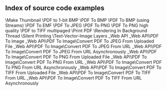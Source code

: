 ## Index of source code examples


\Make Thumbnail
\PDF to 1-bit BMP
\PDF To BMP
\PDF To BMP (using Streams)
\PDF To EMF
\PDF To JPEG
\PDF To PNG
\PDF To PNG high quality
\PDF to TIFF multipaged
\Print PDF
\Rendering In Background Thread
\Silent Printing
\Text-Vector-Image Layers
\_Web API
\_Web API\PDF To Image
\_Web API\PDF To Image\Convert PDF To JPEG From Uploaded File
\_Web API\PDF To Image\Convert PDF To JPEG From URL
\_Web API\PDF To Image\Convert PDF To JPEG From URL Asynchronously
\_Web API\PDF To Image\Convert PDF To PNG From Uploaded File
\_Web API\PDF To Image\Convert PDF To PNG From URL
\_Web API\PDF To Image\Convert PDF To PNG From URL Asynchronously
\_Web API\PDF To Image\Convert PDF To TIFF From Uploaded File
\_Web API\PDF To Image\Convert PDF To TIFF From URL
\_Web API\PDF To Image\Convert PDF To TIFF From URL Asynchronously
